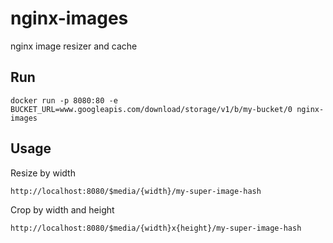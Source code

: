 # nginx-images
nginx image resizer and cache

## Run
```
docker run -p 8080:80 -e BUCKET_URL=www.googleapis.com/download/storage/v1/b/my-bucket/0 nginx-images
```

## Usage
Resize by width
```
http://localhost:8080/$media/{width}/my-super-image-hash
``` 

Crop by width and height
```
http://localhost:8080/$media/{width}x{height}/my-super-image-hash
``` 


